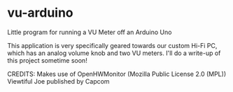 # vu-arduino
Little program for running a VU Meter off an Arduino Uno

This application is very specifically geared towards our custom Hi-Fi PC, which has an analog volume knob and two VU meters. I'll do a write-up of this project sometime soon!

CREDITS:
Makes use of OpenHWMonitor (Mozilla Public License 2.0 (MPL))
Viewtiful Joe published by Capcom
